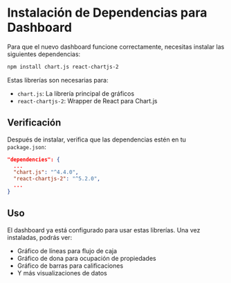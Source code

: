 # Instalación de Dependencias para Dashboard

Para que el nuevo dashboard funcione correctamente, necesitas instalar las siguientes dependencias:

```bash
npm install chart.js react-chartjs-2
```

Estas librerías son necesarias para:
- `chart.js`: La librería principal de gráficos
- `react-chartjs-2`: Wrapper de React para Chart.js

## Verificación

Después de instalar, verifica que las dependencias estén en tu `package.json`:

```json
"dependencies": {
  ...
  "chart.js": "^4.4.0",
  "react-chartjs-2": "^5.2.0",
  ...
}
```

## Uso

El dashboard ya está configurado para usar estas librerías. Una vez instaladas, podrás ver:
- Gráfico de líneas para flujo de caja
- Gráfico de dona para ocupación de propiedades
- Gráfico de barras para calificaciones
- Y más visualizaciones de datos